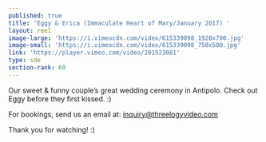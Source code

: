 ```yaml
---
published: true
title: 'Eggy & Erica (Immaculate Heart of Mary/January 2017) '
layout: reel
image-large: 'https://i.vimeocdn.com/video/615339098_1920x700.jpg'
image-small: 'https://i.vimeocdn.com/video/615339098_750x500.jpg'
link: 'https://player.vimeo.com/video/201523081'
type: sde
section-rank: 60
---
```

Our sweet & funny couple’s great wedding ceremony in Antipolo.  Check out Eggy before they first kissed.   :) 

For bookings, send us an email at: inquiry@threelogyvideo.com

Thank you for watching! :)

